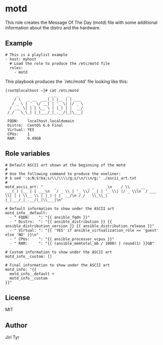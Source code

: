 motd
====

This role creates the Message Of The Day (motd) file with some additional
information about the distro and the hardware.


Example
-------

```
# This is a playlist example
- host: myhost
  # Load the role to produce the /etc/motd file
  roles:
    - motd
```

This playbook produces the `/etc/motd' file looking like this:

```
[root@localhost ~]# cat /etc/motd
     _              _ _     _
    / \   _ __  ___(_) |__ | | ___
   / _ \ | '_ \/ __| | '_ \| |/ _ \
  / ___ \| | | \__ \ | |_) | |  __/
 /_/   \_\_| |_|___/_|_.__/|_|\___|

 FQDN:    localhost.localdomain
 Distro:  CentOS 6.6 Final
 Virtual: YES
 CPUs:    1
 RAM:     0.49GB

```


Role variables
--------------

```
# Default ASCII art shown at the beginning of the motd
#
# Use the following command to produce the oneliner:
# $ sed ':a;N;$!ba;s/\\/\\\\/g;s/\n/\\n/g;' ./ascii_art.txt
#
motd_ascii_art: "     _              _ _     _\n    / \\   _ __  ___(_) |__ | | ___\n   / _ \\ | '_ \\/ __| | '_ \\| |/ _ \\\n  / ___ \\| | | \\__ \\ | |_) | |  __/\n /_/   \\_\\_| |_|___/_|_.__/|_|\\___|\n"

# Default information to show under the ASCII art
motd_info__default:
  - " FQDN:    ": "{{ ansible_fqdn }}"
  - " Distro:  ": "{{ ansible_distribution }} {{ ansible_distribution_version }} {{ ansible_distribution_release }}"
  - " Virtual: ": "{{ 'YES' if ansible_virtualization_role == 'guest' else 'NO' }}\n"
  - " CPUs:    ": "{{ ansible_processor_vcpus }}"
  - " RAM:     ": "{{ (ansible_memtotal_mb / 1000) | round(1) }}GB"

# Custom information to show under the ASCII art
motd_info__custom: []

# Final information to show under the ASCII art
motd_info: "{{
  motd_info__default +
  motd_info__custom
}}"
```


License
-------

MIT


Author
------

Jiri Tyr
